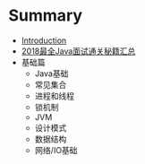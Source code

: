 # Summary

* [Introduction](README.md)
* [2018最全Java面试通关秘籍汇总](2018zui-quan-java-mian-shi-tong-guan-mi-ji-hui-zong.md)
* 基础篇
  * Java基础
  * 常见集合
  * 进程和线程
  * 锁机制
  * JVM
  * 设计模式
  * 数据结构
  * 网络/IO基础



